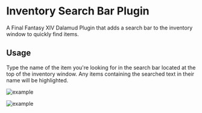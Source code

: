 # Inventory Search Bar Plugin

A Final Fantasy XIV Dalamud Plugin that adds a search bar to the inventory window to quickly find items.



## Usage

Type the name of the item you're looking for in the search bar located at the top of the inventory window.
Any items containing the searched text in their name will be highlighted.

![example](https://github.com/Tischel/InventorySearchBar/blob/develop/Images/example_1.png)

![example](https://github.com/Tischel/InventorySearchBar/blob/develop/Images/example_2.png)


